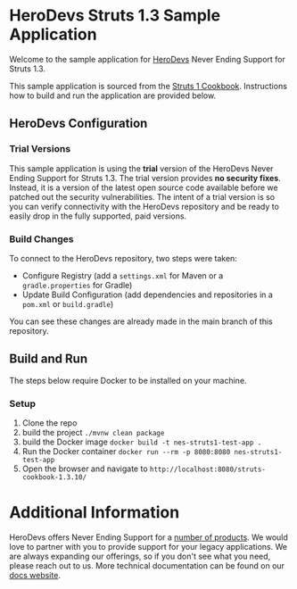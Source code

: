 # HeroDevs Struts 1.3 Sample Application

Welcome to the sample application for [HeroDevs](https://www.herodevs.com/) Never Ending Support for Struts 1.3.

This sample application is sourced from the [Struts 1 Cookbook](https://github.com/apache/struts1/tree/trunk/apps/cookbook).
Instructions how to build and run the application are provided below.

## HeroDevs Configuration

### Trial Versions

This sample application is using the **trial** version of the HeroDevs Never Ending Support for Struts 1.3.
The trial version provides **no security fixes**.
Instead, it is a version of the latest open source code available before we patched out the security vulnerabilities.
The intent of a trial version is so you can verify connectivity with the HeroDevs repository and be ready to easily drop in the fully supported, paid versions.

### Build Changes

To connect to the HeroDevs repository, two steps were taken:

- Configure Registry (add a `settings.xml` for Maven or a `gradle.properties` for Gradle)
- Update Build Configuration (add dependencies and repositories in a `pom.xml` or `build.gradle`)

You can see these changes are already made in the main branch of this repository.

## Build and Run

The steps below require Docker to be installed on your machine.

### Setup

1. Clone the repo
2. build the project `./mvnw clean package`
3. build the Docker image `docker build -t nes-struts1-test-app .`
4. Run the Docker container `docker run --rm -p 8080:8080 nes-struts1-test-app`
5. Open the browser and navigate to `http://localhost:8080/struts-cookbook-1.3.10/`

# Additional Information

HeroDevs offers Never Ending Support for a [number of products](https://www.herodevs.com/support).
We would love to partner with you to provide support for your legacy applications.
We are always expanding our offerings, so if you don't see what you need, please reach out to us.
More technical documentation can be found on our [docs website](https://docs.herodevs.com/).